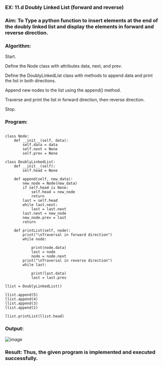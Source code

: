 ### EX: 11.d Doubly Linked List (forward and reverse)


### Aim: To Type a python function to insert elements at the end of the doubly linked list and display the elements in forward and reverse direction.
### Algorithm:
Start.

Define the Node class with attributes data, next, and prev.

Define the DoublyLinkedList class with methods to append data and print the list in both directions.

Append new nodes to the list using the append() method.

Traverse and print the list in forward direction, then reverse direction.

Stop.

### Program:
```

class Node:
    def __init__(self, data):
        self.data = data
        self.next = None
        self.prev = None
  
class DoublyLinkedList:
    def __init__(self):
        self.head = None
        
    def append(self, new_data):
        new_node = Node(new_data)
        if self.head is None:
            self.head = new_node
            return
        last = self.head
        while last.next:
            last = last.next
        last.next = new_node
        new_node.prev = last
        return
  
    def printList(self, node):
        print("\nTraversal in forward direction")
        while node:
          
            print(node.data)
            last = node
            node = node.next
        print("\nTraversal in reverse direction")
        while last:
           
            print(last.data)
            last = last.prev
  
llist = DoublyLinkedList()
  
llist.append(5)
llist.append(4)
llist.append(3)
llist.append(2)

llist.printList(llist.head)
```
### Output:
 
![image](https://github.com/user-attachments/assets/c9883d28-638d-4f70-bc2d-f269a1606a45)

 

### Result: Thus, the given program is implemented and executed successfully.
